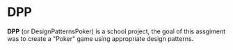 # DPP
**DPP** (or DesignPatternsPoker) is a school project, the goal of this assgiment was to create a "Poker" game using appropriate design patterns.
